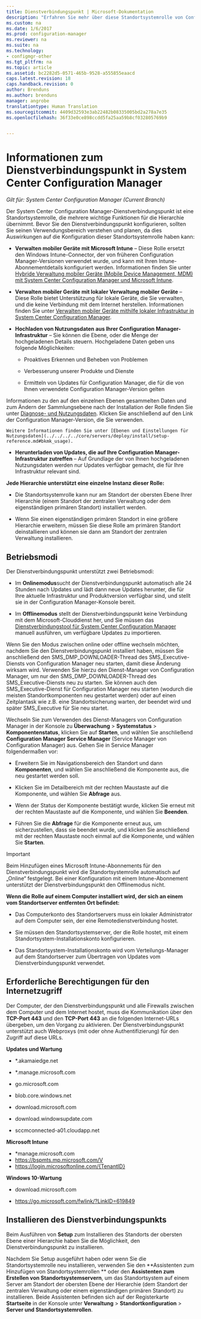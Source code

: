 ```yaml
---
title: Dienstverbindungspunkt | Microsoft-Dokumentation
description: "Erfahren Sie mehr über diese Standortsystemrolle von Configuration Manager, und verstehen und planen Sie den Verwendungsbereich."
ms.custom: na
ms.date: 1/6/2017
ms.prod: configuration-manager
ms.reviewer: na
ms.suite: na
ms.technology:
- configmgr-other
ms.tgt_pltfrm: na
ms.topic: article
ms.assetid: bc2282d5-0571-465b-9528-a555855eaacd
caps.latest.revision: 18
caps.handback.revision: 0
author: Brenduns
ms.author: brenduns
manager: angrobe
translationtype: Human Translation
ms.sourcegitcommit: 4409d32593e3ab22482b08335005bd2a278a7e35
ms.openlocfilehash: 36f33e0ce898ccdd5fa25aa59b8cf032805769b9


---
```

# <a name="about-the-service-connection-point-in-system-center-configuration-manager"></a>Informationen zum Dienstverbindungspunkt in System Center Configuration Manager

*Gilt für: System Center Configuration Manager (Current Branch)*

Der System Center Configuration Manager-Dienstverbindungspunkt ist eine Standortsystemrolle, die mehrere wichtige Funktionen für die Hierarchie übernimmt. Bevor Sie den Dienstverbindungspunkt konfigurieren, sollten Sie seinen Verwendungsbereich verstehen und planen, da dies Auswirkungen auf die Konfiguration dieser Standortsystemrolle haben kann:  

-   **Verwalten mobiler Geräte mit Microsoft Intune** – Diese Rolle ersetzt den Windows Intune-Connector, der von früheren Configuration Manager-Versionen verwendet wurde, und kann mit Ihren Intune-Abonnementdetails konfiguriert werden. Informationen finden Sie unter [Hybride Verwaltung mobiler Geräte (Mobile Device Management, MDM) mit System Center Configuration Manager und Microsoft Intune](../../../../mdm/understand/hybrid-mobile-device-management.md).  

-   **Verwalten mobiler Geräte mit lokaler Verwaltung mobiler Geräte** – Diese Rolle bietet Unterstützung für lokale Geräte, die Sie verwalten, und die keine Verbindung mit dem Internet herstellen. Informationen finden Sie unter [Verwalten mobiler Geräte mithilfe lokaler Infrastruktur in System Center Configuration Manager](../../../../mdm/understand/manage-mobile-devices-with-on-premises-infrastructure.md).  

-   **Hochladen von Nutzungsdaten aus Ihrer Configuration Manager-Infrastruktur** – Sie können die Ebene, oder die Menge der hochgeladenen Details steuern. Hochgeladene Daten geben uns folgende Möglichkeiten:  

    -   Proaktives Erkennen und Beheben von Problemen  

    -   Verbesserung unserer Produkte und Dienste  

    -   Ermitteln von Updates für Configuration Manager, die für die von Ihnen verwendete Configuration Manager-Version gelten  

  Informationen zu den auf den einzelnen Ebenen gesammelten Daten und zum Ändern der Sammlungsebene nach der Installation der Rolle finden Sie unter [Diagnose- und Nutzungsdaten](/sccm/core/plan-design/diagnostics/diagnostics-and-usage-data). Klicken Sie anschließend auf den Link der Configuration Manager-Version, die Sie verwenden.  

    Weitere Informationen finden Sie unter [Ebenen und Einstellungen für Nutzungsdaten](../../../../core/servers/deploy/install/setup-reference.md#bkmk_usage).  

-   **Herunterladen von Updates, die auf Ihre Configuration Manager-Infrastruktur zutreffen** – Auf Grundlage der von Ihnen hochgeladenen Nutzungsdaten werden nur Updates verfügbar gemacht, die für Ihre Infrastruktur relevant sind.  

 **Jede Hierarchie unterstützt eine einzelne Instanz dieser Rolle:**  

-   Die Standortsystemrolle kann nur am Standort der obersten Ebene Ihrer Hierarchie (einem Standort der zentralen Verwaltung oder dem eigenständigen primären Standort) installiert werden.  

-   Wenn Sie einen eigenständigen primären Standort in eine größere Hierarchie erweitern, müssen Sie diese Rolle am primären Standort deinstallieren und können sie dann am Standort der zentralen Verwaltung installieren.  

##  <a name="a-namebkmkmodesa-modes-of-operation"></a><a name="bkmk_modes"></a> Betriebsmodi  
 Der Dienstverbindungspunkt unterstützt zwei Betriebsmodi:  

-   Im **Onlinemodus**sucht der Dienstverbindungspunkt automatisch alle 24 Stunden nach Updates und lädt dann neue Updates herunter, die für Ihre aktuelle Infrastruktur und Produktversion verfügbar sind, und stellt sie in der Configuration Manager-Konsole bereit.  

-   Im **Offlinemodus** stellt der Dienstverbindungspunkt keine Verbindung mit dem Microsoft-Clouddienst her, und Sie müssen das [Dienstverbindungstool für System Center Configuration Manager](../../../../core/servers/manage/use-the-service-connection-tool.md) manuell ausführen, um verfügbare Updates zu importieren.  

Wenn Sie den Modus zwischen online oder offline wechseln möchten, nachdem Sie den Dienstverbindungspunkt installiert haben, müssen Sie anschließend den SMS_DMP_DOWNLOADER-Thread des SMS_Executive-Diensts von Configuration Manager neu starten, damit diese Änderung wirksam wird.  Verwenden Sie hierzu den Dienst-Manager von Configuration Manager, um nur den SMS_DMP_DOWNLOADER-Thread des SMS_Executive-Diensts neu zu starten.  Sie können auch den SMS_Executive-Dienst für Configuration Manager neu starten (wodurch die meisten Standortkomponenten neu gestartet werden) oder auf einen Zeitplantask wie z.B. eine Standortsicherung warten, der beendet wird und später SMS_Executive für Sie neu startet.  

Wechseln Sie zum Verwenden des Dienst-Managers von Configuration Manager in der Konsole zu **Überwachung** > **Systemstatus** > **Komponentenstatus**, klicken Sie auf **Starten**, und wählen Sie anschließend **Configuration Manager Service Manager** (Service Manager von Configuration Manager) aus.  Gehen Sie in Service Manager folgendermaßen vor:  

-   Erweitern Sie im Navigationsbereich den Standort und dann **Komponenten**, und wählen Sie anschließend die Komponente aus, die neu gestartet werden soll.  

-   Klicken Sie im Detailbereich mit der rechten Maustaste auf die Komponente, und wählen Sie **Abfrage** aus.  

-   Wenn der Status der Komponente bestätigt wurde, klicken Sie erneut mit der rechten Maustaste auf die Komponente, und wählen Sie **Beenden**.  

-   Führen Sie die **Abfrage** für die Komponente erneut aus, um sicherzustellen, dass sie beendet wurde, und klicken Sie anschließend mit der rechten Maustaste noch einmal auf die Komponente, und wählen Sie **Starten**.  

> [!IMPORTANT]  
>  Beim Hinzufügen eines Microsoft Intune-Abonnements für den Dienstverbindungspunkt wird die Standortsystemrolle automatisch auf „Online“ festgelegt. Bei einer Konfiguration mit einem Intune-Abonnement unterstützt der Dienstverbindungspunkt den Offlinemodus nicht.  

**Wenn die Rolle auf einem Computer installiert wird, der sich an einem vom Standortserver entfernten Ort befindet:**  

-   Das Computerkonto des Standortservers muss ein lokaler Administrator auf dem Computer sein, der eine Remotedienstverbindung hostet.

-   Sie müssen den Standortsystemserver, der die Rolle hostet, mit einem Standortsystem-Installationskonto konfigurieren.  

-   Das Standortsystem-Installationskonto wird vom Verteilungs-Manager auf dem Standortserver zum Übertragen von Updates vom Dienstverbindungspunkt verwendet.

##  <a name="a-namebkmkurlsa-internet-access-requirements"></a><a name="bkmk_urls"></a> Erforderliche Berechtigungen für den Internetzugriff  
Der Computer, der den Dienstverbindungspunkt und alle Firewalls zwischen dem Computer und dem Internet hostet, muss die Kommunikation über den **TCP-Port 443** und den **TCP-Port 443** an die folgenden Internet-URLs übergeben, um den Vorgang zu aktivieren. Der Dienstverbindungspunkt unterstützt auch Webproxys (mit oder ohne Authentifizierung) für den Zugriff auf diese URLs.  

**Updates und Wartung**  

-   *.akamaiedge.net  

-   *.manage.microsoft.com

-   go.microsoft.com

-   blob.core.windows.net  

-   download.microsoft.com  

-   download.windowsupdate.com

-   sccmconnected-a01.cloudapp.net  

**Microsoft Intune**  

-   *manage.microsoft.com  
-   https://bspmts.mp.microsoft.com/V
-   https://login.microsoftonline.com/{TenantID}


**Windows 10-Wartung**  

-   download.microsoft.com  

-   https://go.microsoft.com/fwlink/?LinkID=619849  

## <a name="install-the-service-connection-point"></a>Installieren des Dienstverbindungspunkts
Beim Ausführen von **Setup** zum Installieren des Standorts der obersten Ebene einer Hierarchie haben Sie die Möglichkeit, den Dienstverbindungspunkt zu installieren.

Nachdem Sie Setup ausgeführt haben oder wenn Sie die Standortsystemrolle neu installieren, verwenden Sie den **Assistenten zum Hinzufügen von Standortsystemrollen ** oder den **Assistenten zum Erstellen von Standortsystemservern**, um das Standortsystem auf einem Server am Standort der obersten Ebene der Hierarchie (dem Standort der zentralen Verwaltung oder einem eigenständigen primären Standort) zu installieren.  Beide Assistenten befinden sich auf der Registerkarte **Startseite** in der Konsole unter **Verwaltung** > **Standortkonfiguration** > **Server und Standortsystemrollen**.



<!--HONumber=Jan17_HO1-->


